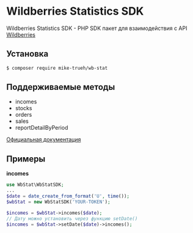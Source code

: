 # Wildberries Statistics SDK

Wildberries Statistics SDK - PHP SDK пакет для взаимодействия с API [Wildberries](https://images.wbstatic.net/portal/education/Kak_rabotat'_s_servisom_statistiki.pdf)

## Установка

``` bash
$ composer require mike-trueh/wb-stat
```

## Поддерживаемые методы
- incomes
- stocks
- orders
- sales
- reportDetailByPeriod

[Официальная документация](https://images.wbstatic.net/portal/education/Kak_rabotat'_s_servisom_statistiki.pdf)

## Примеры

**incomes**
``` php
use WbStat\WbStatSDK;
...
$date = date_create_from_format('U', time());
$wbStat = new WbStatSDK('YOUR-TOKEN');

$incomes = $wbStat->incomes($date); 
// Дату можно установить через функцию setDate() 
$incomes = $wbStat->setDate($date)->incomes(); 
```